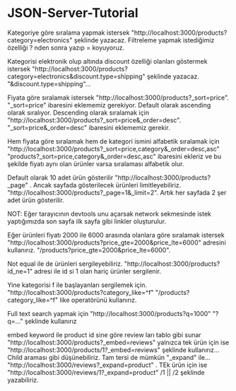 # JSON-Server-Tutorial

Kategoriye göre sıralama yapmak istersek "http://localhost:3000/products?category=electronics" şeklinde yazacaz. Filtreleme yapmak istediğimiz özelliği ? nden sonra yazıp = koyuyoruz.


Kategorisi elektronik olup altında discount özelliği olanları göstermek istersek "http://localhost:3000/products?category=electronics&discount.type=shipping" şeklinde yazacaz. "&discount.type=shipping"...


Fiyata göre sıralamak istersek "http://localhost:3000/products?_sort=price". "_sort=price" ibaresini eklememiz gerekiyor. Default olarak ascending olarak sıralıyor.
Descending olarak sıralamak için "http://localhost:3000/products?_sort=price&_order=desc". "_sort=price&_order=desc" ibaresini eklememiz gerekir.


Hem fiyata göre sıralamak hem de kategori ismini alfabetik sıralamak için "http://localhost:3000/products?_sort=price,category&_order=desc,asc"  "products?_sort=price,category&_order=desc,asc" ibaresini ekleriz ve bu şekilde fiyatı aynı olan ürünler varsa sıralaması alfabetik olur.


Default olarak 10 adet ürün gösterilir "http://localhost:3000/products?_page" . Ancak sayfada gösterilecek ürünleri limitleyebiliriz. "http://localhost:3000/products?_page=1&_limit=2". Artık her sayfada 2 şer adet ürün gösterilir.


NOT: Eğer tarayıcının devtools unu açarsak network sekmesinde istek yaptığımızda son sayfa ilk sayfa gibi linkler oluşturulur.


Eğer ürünleri fiyatı 2000 ile 6000 arasında olanlara göre sıralamak istersek "http://localhost:3000/products?price_gte=2000&price_lte=6000" adresini kullanırız.
"/products?price_gte=2000&price_lte=6000". 

Not equal ile de ürünleri sergileyebiliriz. "http://localhost:3000/products?id_ne=1" adresi ile id si 1 olan hariç ürünler sergilenir.

Yine kategorisi f ile başlayanları sergilemek için. "http://localhost:3000/products?category_like=^f"  "/products?category_like=^f" like operatörünü kullanırız.


Full text search yapmak için "http://localhost:3000/products?q=1000" "?q=..." şeklinde kullanırız


embed keyword ile  product id sine göre review ları tablo gibi sunar "http://localhost:3000/products?_embed=reviews" yalnızca tek ürün için ise "http://localhost:3000/products/1?_embed=reviews" şeklinde kullanırız... Child araması gibi düşünebiliriz. Tam tersi de mümkün "_expand" ile...
"http://localhost:3000/reviews?_expand=product" . TEk ürün için ise "http://localhost:3000/reviews/1?_expand=product" /1 || /2 şeklinde yazabiliriz.
